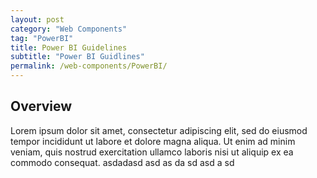 ```yaml
---
layout: post
category: "Web Components"
tag: "PowerBI"
title: Power BI Guidelines
subtitle: "Power BI Guidlines"
permalink: /web-components/PowerBI/
---
```


## Overview

Lorem ipsum dolor sit amet, consectetur adipiscing elit, sed do eiusmod tempor incididunt ut labore et dolore magna aliqua. Ut enim ad minim veniam, quis nostrud exercitation ullamco laboris nisi ut aliquip ex ea commodo consequat.
asdadasd
asd
as
da
sd
asd
a
sd
